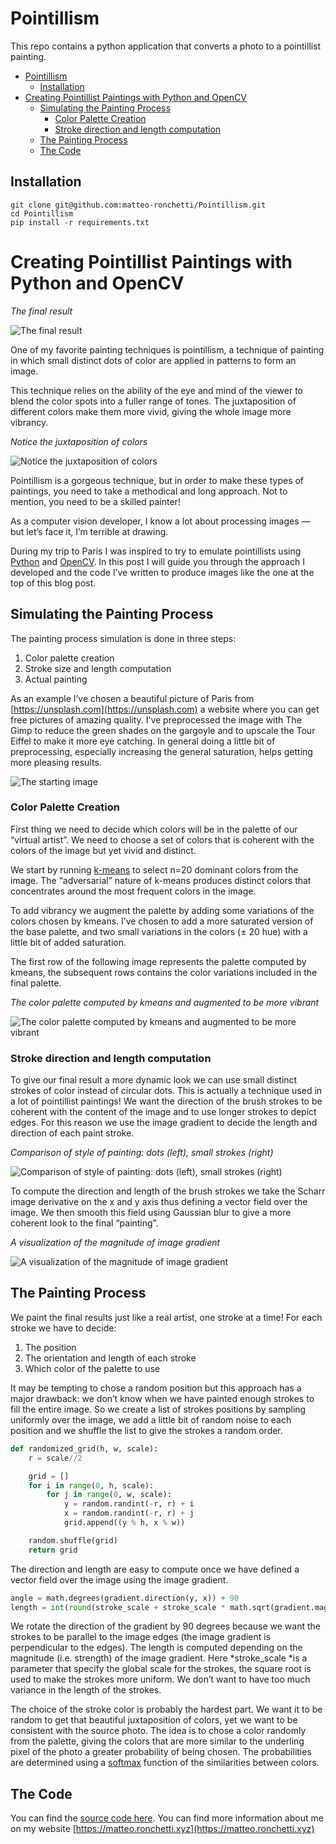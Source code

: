 # Pointillism
This repo contains a python application that converts a photo to a pointillist painting.

- [Pointillism](#pointillism)
  - [Installation](#installation)
- [Creating Pointillist Paintings with Python and OpenCV](#creating-pointillist-paintings-with-python-and-opencv)
  - [Simulating the Painting Process](#simulating-the-painting-process)
    - [Color Palette Creation](#color-palette-creation)
    - [Stroke direction and length computation](#stroke-direction-and-length-computation)
  - [The Painting Process](#the-painting-process)
  - [The Code](#the-code)

## Installation

```
git clone git@github.com:matteo-ronchetti/Pointillism.git
cd Pointillism
pip install -r requirements.txt
```

# Creating Pointillist Paintings with Python and OpenCV

_The final result_

![The final result](./images/cover.jpg)

One of my favorite painting techniques is pointillism, a technique of painting in which small distinct dots of color are applied in patterns to form an image.

This technique relies on the ability of the eye and mind of the viewer to blend the color spots into a fuller range of tones. The juxtaposition of different colors make them more vivid, giving the whole image more vibrancy.

_Notice the juxtaposition of colors_

![Notice the juxtaposition of colors](./images/juxaposition.jpg)

Pointillism is a gorgeous technique, but in order to make these types of paintings, you need to take a methodical and long approach. Not to mention, you need to be a skilled painter!

As a computer vision developer, I know a lot about processing images — but let’s face it, I’m terrible at drawing.

During my trip to Paris I was inspired to try to emulate pointillists using [Python](https://hackernoon.com/tagged/python) and [OpenCV](https://hackernoon.com/tagged/opencv). In this post I will guide you through the approach I developed and the code I’ve written to produce images like the one at the top of this blog post.

## Simulating the Painting Process

The painting process simulation is done in three steps:

 1. Color palette creation
 2. Stroke size and length computation
 3. Actual painting

As an example I’ve chosen a beautiful picture of Paris from [https://unsplash.com](https://unsplash.com) a website where you can get free pictures of amazing quality. I’ve preprocessed the image with The Gimp to reduce the green shades on the gargoyle and to upscale the Tour Eiffel to make it more eye catching. In general doing a little bit of preprocessing, especially increasing the general saturation, helps getting more pleasing results.

![The starting image](./images/the_starting_image.jpg)

### Color Palette Creation

First thing we need to decide which colors will be in the palette of our “virtual artist”. We need to choose a set of colors that is coherent with the colors of the image but yet vivid and distinct.

We start by running [k-means](https://en.wikipedia.org/wiki/K-means_clustering) to select n=20 dominant colors from the image. The “adversarial” nature of k-means produces distinct colors that concentrates around the most frequent colors in the image.

To add vibrancy we augment the palette by adding some variations of the colors chosen by kmeans. I’ve chosen to add a more saturated version of the base palette, and two small variations in the colors (± 20 hue) with a little bit of added saturation.

The first row of the following image represents the palette computed by kmeans, the subsequent rows contains the color variations included in the final palette.

_The color palette computed by kmeans and augmented to be more vibrant_

![The color palette computed by kmeans and augmented to be more vibrant](./images/palette.jpg)

### Stroke direction and length computation

To give our final result a more dynamic look we can use small distinct strokes of color instead of circular dots. This is actually a technique used in a lot of pointillist paintings! We want the direction of the brush strokes to be coherent with the content of the image and to use longer strokes to depict edges. For this reason we use the image gradient to decide the length and direction of each paint stroke.

_Comparison of style of painting: dots (left), small strokes (right)_

![Comparison of style of painting: dots (left), small strokes (right)](./images/style_comparison.jpg)

To compute the direction and length of the brush strokes we take the Scharr image derivative on the x and y axis thus defining a vector field over the image. We then smooth this field using Gaussian blur to give a more coherent look to the final “painting”.

_A visualization of the magnitude of image gradient_

![A visualization of the magnitude of image gradient](./images/magnitude_of_gradient.jpg)

## The Painting Process

We paint the final results just like a real artist, one stroke at a time! For each stroke we have to decide:

 1. The position
 2. The orientation and length of each stroke
 3. Which color of the palette to use

It may be tempting to chose a random position but this approach has a major drawback: we don’t know when we have painted enough strokes to fill the entire image. So we create a list of strokes positions by sampling uniformly over the image, we add a little bit of random noise to each position and we shuffle the list to give the strokes a random order.

```python
def randomized_grid(h, w, scale):
    r = scale//2

    grid = []
    for i in range(0, h, scale):
        for j in range(0, w, scale):
            y = random.randint(-r, r) + i
            x = random.randint(-r, r) + j
            grid.append((y % h, x % w))

    random.shuffle(grid)
    return grid
```

The direction and length are easy to compute once we have defined a vector field over the image using the image gradient.

```python
angle = math.degrees(gradient.direction(y, x)) + 90
length = int(round(stroke_scale + stroke_scale * math.sqrt(gradient.magnitude(y, x))))
```

We rotate the direction of the gradient by 90 degrees because we want the strokes to be parallel to the image edges (the image gradient is perpendicular to the edges). The length is computed depending on the magnitude (i.e. strength) of the image gradient. Here *stroke_scale *is a parameter that specify the global scale for the strokes, the square root is used to make the strokes more uniform. We don’t want to have too much variance in the length of the strokes.

The choice of the stroke color is probably the hardest part. We want it to be random to get that beautiful juxtaposition of colors, yet we want to be consistent with the source photo. The idea is to chose a color randomly from the palette, giving the colors that are more similar to the underling pixel of the photo a greater probability of being chosen. The probabilities are determined using a [softmax](https://en.wikipedia.org/wiki/Softmax_function) function of the similarities between colors.

## The Code

You can find the [source code here](https://github.com/matteo-ronchetti/Pointillism). You can find more information about me on my website [https://matteo.ronchetti.xyz](https://matteo.ronchetti.xyz)
